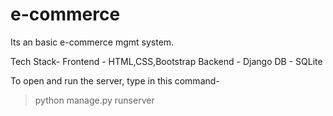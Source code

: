 # e-commerce
Its an basic e-commerce mgmt system.

Tech Stack-
Frontend - HTML,CSS,Bootstrap
Backend - Django
DB - SQLite

To open and run the server, type in this command- 
> python manage.py runserver
